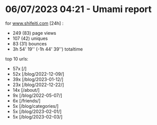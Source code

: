 # 06/07/2023 04:21 - Umami report
for www.shifeiti.com [24h] :

 - 249 (83) page views
 - 107 (42) uniques
 - 83 (31) bounces
 - 3h 54' 19'' (-1h 44' 39'') totaltime


top 10 urls:
 - 57x [/]
 - 52x [/blog/2022-12-09/]
 - 39x [/blog/2023-01-12/]
 - 23x [/blog/2022-12-22/]
 - 14x [/about/]
 - 9x [/blog/2022-05-07/]
 - 6x [/friends/]
 - 5x [/blog/categories/]
 - 5x [/blog/2023-02-01/]
 - 5x [/blog/2023-02-03/]



